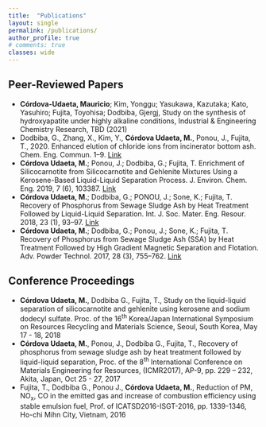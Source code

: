 ```yaml
---
title:  "Publications"
layout: single
permalink: /publications/
author_profile: true
# comments: true
classes: wide
---
```

## Peer-Reviewed Papers
- **Córdova-Udaeta, Mauricio**; Kim, Yonggu; Yasukawa, Kazutaka; Kato, Yasuhiro; Fujita, Toyohisa; Dodbiba, Gjergj, Study on the synthesis of hydroxyapatite under highly alkaline conditions, Industrial & Engineering Chemistry Research, TBD (2021)
- Dodbiba, G., Zhang, X., Kim, Y., **Córdova Udaeta, M.**, Ponou, J., Fujita, T., 2020. Enhanced elution
of chloride ions from incinerator bottom ash. Chem. Eng. Commun. 1–9. [Link](https://doi.org/10.1080/00986445.2020.1811698)
- **Córdova Udaeta, M.**; Ponou, J.; Dodbiba, G.; Fujita, T. Enrichment of Silicocarnotite from Silicocarnotite
and Gehlenite Mixtures Using a Kerosene-Based Liquid-Liquid Separation Process. J. Environ. Chem. Eng.
2019, 7 (6), 103387. [Link](https://doi.org/10.1016/j.jece.2019.103387)
- **Córdova Udaeta, M.**; Dodbiba, G.; PONOU, J.; Sone, K.; Fujita, T. Recovery of Phosphorus from Sewage
Sludge Ash by Heat Treatment Followed by Liquid-Liquid Separation. Int. J. Soc. Mater. Eng. Resour.
2018, 23 (1), 93–97. [Link](https://doi.org/10.5188/ijsmer.23.93)
- **Córdova Udaeta, M.**; Dodbiba, G.; Ponou, J.; Sone, K.; Fujita, T. Recovery of Phosphorus from Sewage
Sludge Ash (SSA) by Heat Treatment Followed by High Gradient Magnetic Separation and Flotation. Adv.
Powder Technol. 2017, 28 (3), 755–762. [Link](https://doi.org/10.1016/j.apt.2016.11.023)

## Conference Proceedings
- **Córdova Udaeta, M.**, Dodbiba G., Fujita, T., Study on the liquid-liquid separation of silicocarnotite
and gehlenite using kerosene and sodium dodecyl sulfate. Proc. of the 16<sup>th</sup> Korea/Japan International
Symposium on Resources Recycling and Materials Science, Seoul, South Korea, May 17 - 18, 2018
- **Córdova Udaeta, M.**, Ponou, J., Dodbiba G., Fujita, T., Recovery of phosphorus from sewage sludge
ash by heat treatment followed by liquid-liquid separation, Proc. of the 8<sup>th</sup> International Conference on
Materials Engineering for Resources, (ICMR2017), AP-9, pp. 229 – 232, Akita, Japan, Oct 25 - 27, 2017
- Fujita, T., Dodbiba G., Ponou J., **Córdova Udaeta, M.**, Reduction of PM, NO<sub>x</sub>, CO in the emitted
gas and increase of combustion efficiency using stable emulsion fuel, Prof. of ICATSD2016-ISGT-2016, pp.
1339-1346, Ho-chi Mihn City, Vietnam, 2016
